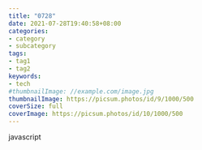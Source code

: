 ```yaml
---
title: "0728"
date: 2021-07-28T19:40:58+08:00
categories:
- category
- subcategory
tags:
- tag1
- tag2
keywords:
- tech
#thumbnailImage: //example.com/image.jpg
thumbnailImage: https://picsum.photos/id/9/1000/500
coverSize: full
coverImage: https://picsum.photos/id/10/1000/500
---
```

javascript
<!--more-->
